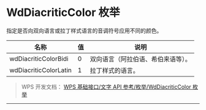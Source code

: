 # WdDiacriticColor 枚举

指定是否向双向语言或拉丁样式语言的音调符号应用不同的颜色。

| 名称                  | 值  | 说明                               |
|-----------------------|-----|------------------------------------|
| wdDiacriticColorBidi  | 0   | 双向语言（阿拉伯语、希伯来语等）。 |
| wdDiacriticColorLatin | 1   | 拉丁样式的语言。                   |

> WPS 开发文档： [WPS 基础接口/文字 API 参考/枚举/WdDiacriticColor 枚举](https://qn.cache.wpscdn.cn/encs/doc/office_v19/topics/WPS%20%E5%9F%BA%E7%A1%80%E6%8E%A5%E5%8F%A3/%E6%96%87%E5%AD%97%20API%20%E5%8F%82%E8%80%83/%E6%9E%9A%E4%B8%BE/WdDiacriticColor%20%E6%9E%9A%E4%B8%BE.html)

------------------------------------------------------------------------

